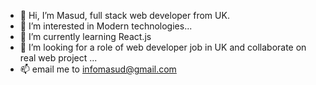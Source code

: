 - 👋 Hi, I’m Masud, full stack web developer from UK.  
- 👀 I’m interested in Modern technologies...
- 🌱 I’m currently learning React.js
- 💞️ I’m looking for a role of web developer job in UK and collaborate on real web project ...
- 📫 email me to infomasud@gmail.com 

<!---
infomasudcse/infomasudcse is a ✨ special ✨ repository because its `README.md` (this file) appears on your GitHub profile.
You can click the Preview link to take a look at your changes.
--->
